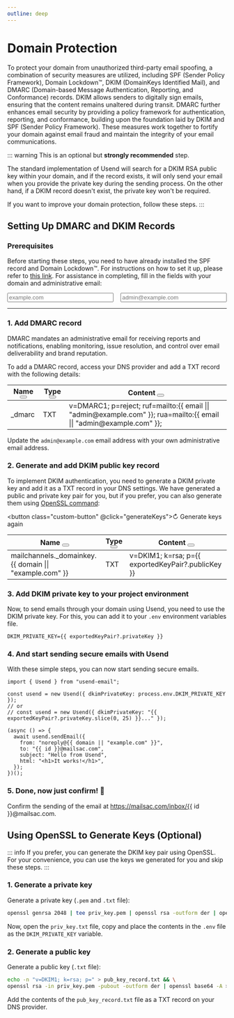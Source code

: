 ```yaml
---
outline: deep
---
```


<script setup>
import { nanoid } from "nanoid";
import { useStorage } from '@vueuse/core'
import { ref, onMounted } from "vue";
import { isValidDomain, isValidEmail } from "./utils/validate.js";
import { copy, showButton } from "./utils/clipboard.js";

const id = nanoid(8);
const domain = useStorage('domain', null);
const email = useStorage('email', null);
const exportedKeyPair = ref(null);

const generateKeys = async () => {
  const { generateRSAKeyPair, exportKey } = await import("./utils/rsa.js");
  const rsaKeyPair = await generateRSAKeyPair();
  exportedKeyPair.value = {
    publicKey: await exportKey(rsaKeyPair.publicKey, "public"),
    privateKey: await exportKey(rsaKeyPair.privateKey, "private"),
  };
};

onMounted(async () => await generateKeys());
</script>

# Domain Protection

To protect your domain from unauthorized third-party email spoofing, a combination of security measures are utilized, including SPF (Sender Policy Framework), Domain Lockdown™, DKIM (DomainKeys Identified Mail), and DMARC (Domain-based Message Authentication, Reporting, and Conformance) records. DKIM allows senders to digitally sign emails, ensuring that the content remains unaltered during transit. DMARC further enhances email security by providing a policy framework for authentication, reporting, and conformance, building upon the foundation laid by DKIM and SPF (Sender Policy Framework). These measures work together to fortify your domain against email fraud and maintain the integrity of your email communications.

::: warning
This is an optional but **strongly recommended** step.

The standard implementation of Usend will search for a DKIM RSA public key within your domain, and if the record exists, it will only send your email when you provide the private key during the sending process. On the other hand, if a DKIM record doesn't exist, the private key won't be required.

If you want to improve your domain protection, follow these steps.
:::


## Setting Up DMARC and DKIM Records

### Prerequisites

Before starting these steps, you need to have already installed the SPF record and Domain Lockdown™. For instructions on how to set it up, please refer to [this link](/quick-start.html#_2-add-spf-record). For assistance in completing, fill in the fields with your domain and administrative email:

<div style="display: grid; grid-template-columns: 1fr 1fr; grid-gap: 16px;">
  <input :class="['custom-input', !isValidDomain(domain) && 'wrong']" v-model="domain" type="text" placeholder="example.com" />
  <input :class="['custom-input', !isValidEmail(email) && 'wrong']" v-model="email" type="email" placeholder="admin@example.com" />
</div>

----

### 1. Add DMARC record

DMARC mandates an administrative email for receiving reports and notifications, enabling monitoring, issue resolution, and control over email deliverability and brand reputation.

To add a DMARC record, access your DNS provider and add a TXT record with the following details:

<table>
  <thead>
    <tr>
      <th @mouseover="showButton(0)" @mouseout="showButton(-1)">
        <div class="flex">
          Name
          <button @click="copy(`_dmarc`)" class="custom-clipboard"></button>
        </div>
      </th>
      <th @mouseover="showButton(1)" @mouseout="showButton(-1)">
        <div class="flex">
          Type
          <button @click="copy(`TXT`)" class="custom-clipboard"></button>
        </div>
      </th>
      <th @mouseover="showButton(2)" @mouseout="showButton(-1)">
        <div class="flex">
          Content
          <button @click="copy(`v=DMARC1; p=reject; ruf=mailto:${ email || 'admin@example.com' }; rua=mailto:${ email || 'admin@example.com' };`)" class="custom-clipboard"></button>
        </div>
      </th>
    </tr>
  </thead>
  <tbody>
    <tr>
      <td @mouseover="showButton(0)" @mouseout="showButton(-1)">
        _dmarc
      </td>
      <td @mouseover="showButton(1)" @mouseout="showButton(-1)">
        TXT
      </td>
      <td @mouseover="showButton(2)" @mouseout="showButton(-1)">
        v=DMARC1; p=reject; ruf=mailto:{{ email || "admin@example.com" }}; rua=mailto:{{ email || "admin@example.com" }};
      </td>
    </tr>
  </tbody>
</table>

Update the `admin@example.com` email address with your own administrative email address.

### 2. Generate and add DKIM public key record

To implement DKIM authentication, you need to generate a DKIM private key and add it as a TXT record in your DNS settings. We have generated a public and private key pair for you, but if you prefer, you can also generate them using [OpenSSL command](/domain-protection.html#using-openssl-to-generate-keys-optional):

<button class="custom-button" @click="generateKeys">&#x21bb; Generate keys again</button>

<table>
  <thead>
    <tr>
      <th @mouseover="showButton(0)" @mouseout="showButton(-1)">
        <div class="flex">
          Name
          <button @click="copy(`mailchannels._domainkey.${ domain || 'example.com' }`)" class="custom-clipboard"></button>
        </div>
      </th>
      <th @mouseover="showButton(1)" @mouseout="showButton(-1)">
        <div class="flex">
          Type
          <button @click="copy(`TXT`)" class="custom-clipboard"></button>
        </div>
      </th>
      <th @mouseover="showButton(2)" @mouseout="showButton(-1)">
        <div class="flex">
          Content
          <button @click="copy(`v=DKIM1; k=rsa; p=${ exportedKeyPair?.publicKey }`)" class="custom-clipboard"></button>
        </div>
      </th>
    </tr>
  </thead>
  <tbody>
    <tr>
      <td @mouseover="showButton(0)" @mouseout="showButton(-1)">
        mailchannels._domainkey.{{ domain || "example.com" }}
      </td>
      <td @mouseover="showButton(1)" @mouseout="showButton(-1)">
        TXT
      </td>
      <td @mouseover="showButton(2)" @mouseout="showButton(-1)">
        v=DKIM1; k=rsa; p={{ exportedKeyPair?.publicKey }}
      </td>
    </tr>
  </tbody>
</table>

### 3. Add DKIM private key to your project environment

Now, to send emails through your domain using Usend, you need to use the DKIM private key. For this, you can add it to your `.env` environment variables file.

```.env-vue
DKIM_PRIVATE_KEY={{ exportedKeyPair?.privateKey }}
```

### 4. And start sending secure emails with Usend

With these simple steps, you can now start sending secure emails.

```ts-vue{3}
import { Usend } from "usend-email";

const usend = new Usend({ dkimPrivateKey: process.env.DKIM_PRIVATE_KEY });
// or
// const usend = new Usend({ dkimPrivateKey: "{{ exportedKeyPair?.privateKey.slice(0, 25) }}..." });

(async () => {
  await usend.sendEmail({
    from: "noreply@{{ domain || "example.com" }}",
    to: "{{ id }}@mailsac.com",
    subject: "Hello from Usend",
    html: "<h1>It works!</h1>",
  });
})();
```

### 5. Done, now just confirm! :tada:

Confirm the sending of the email at <a :href="'https://mailsac.com/inbox/' + id + '@mailsac.com'" target="_blank">https://mailsac.com/inbox/{{ id }}@mailsac.com</a>.

## Using OpenSSL to Generate Keys (Optional)

::: info
If you prefer, you can generate the DKIM key pair using OpenSSL. For your convenience, you can use the keys we generated for you and skip these steps.
:::

### 1. Generate a private key

Generate a private key (`.pem` and `.txt` file):

```bash
openssl genrsa 2048 | tee priv_key.pem | openssl rsa -outform der | openssl base64 -A > priv_key.txt
```

Now, open the `priv_key.txt` file, copy and place the contents in the `.env` file as the `DKIM_PRIVATE_KEY` variable.

### 2. Generate a public key

Generate a public key (`.txt` file):

```bash
echo -n "v=DKIM1; k=rsa; p=" > pub_key_record.txt && \
openssl rsa -in priv_key.pem -pubout -outform der | openssl base64 -A >> pub_key_record.txt
```

Add the contents of the `pub_key_record.txt` file as a TXT record on your DNS provider.
